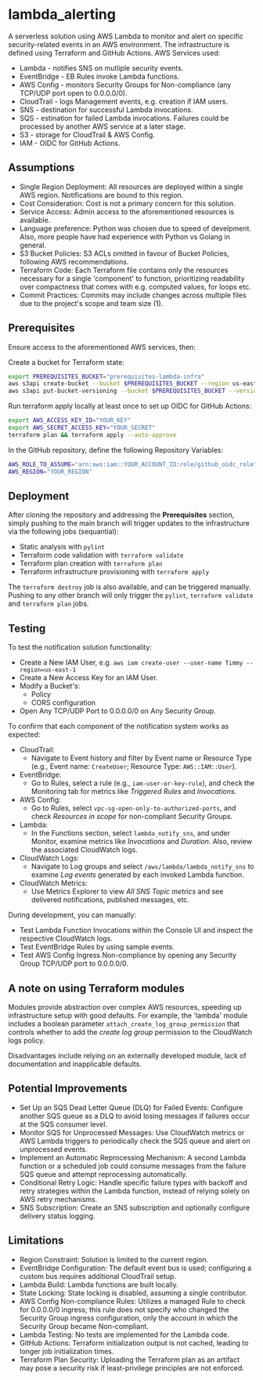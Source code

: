 # lambda_alerting
A serverless solution using AWS Lambda to monitor and alert on specific security-related events in an AWS environment. The infrastructure is defined using Terraform and GitHub Actions. AWS Services used:
- Lambda - notifies SNS on mutliple security events.
- EventBridge - EB Rules invoke Lambda functions.
- AWS Config - monitors Security Groups for Non-compliance (any TCP/UDP port open to 0.0.0.0/0).
- CloudTrail - logs Management events, e.g. creation if IAM users.
- SNS - destination for successful Lambda invocations.
- SQS - estination for failed Lambda invocations. Failures could be processed by another AWS service at a later stage.
- S3 - storage for CloudTrail & AWS Config.
- IAM - OIDC for GitHub Actions.

## Assumptions
- Single Region Deployment: All resources are deployed within a single AWS region. Notifications are bound to this region.
- Cost Consideration: Cost is not a primary concern for this solution.
- Service Access: Admin access to the aforementioned resources is available.
- Language preference: Python was chosen due to speed of develpment. Also, more people have had experience with Python vs Golang in general.
- S3 Bucket Policies: S3 ACLs omitted in favour of Bucket Policies, following AWS recommendations.
- Terraform Code: Each Terraform file contains only the resources necessary for a single 'component' to function, prioritizing readability over compactness that comes with e.g. computed values, for loops etc.
- Commit Practices: Commits may include changes across multiple files due to the project's scope and team size (1).

## Prerequisites
Ensure access to the aforementioned AWS services, then:

Create a bucket for Terraform state:
```bash
export PREREQUISITES_BUCKET="prerequisites-lambda-infra"
aws s3api create-bucket --bucket $PREREQUISITES_BUCKET --region us-east-1
aws s3api put-bucket-versioning --bucket $PREREQUISITES_BUCKET --versioning-configuration Status=Enabled
```
Run terraform apply locally at least once to set up OIDC for GitHub Actions:
```bash
export AWS_ACCESS_KEY_ID="YOUR_KEY"
export AWS_SECRET_ACCESS_KEY="YOUR_SECRET"
terraform plan && terraform apply --auto-approve
```

In the GitHub repository, define the following Repository Variables:
```bash
AWS_ROLE_TO_ASSUME="arn:aws:iam::YOUR_ACCOUNT_ID:role/github_oidc_role"
AWS_REGION="YOUR_REGION"
```

## Deployment
After cloning the repository and addressing the **Prerequisites** section, simply pushing to the main branch will trigger updates to the infrastructure via the following jobs (sequantial):
- Static analysis with `pylint`
- Terraform code validation with `terraform validate`
- Terraform plan creation with `terraform plan`
- Terraform infrastructure provisioning with `terraform apply`

The `terraform destroy` job is also available, and can be triggered manually. Pushing to any other branch will only trigger the `pylint`, `terraform validate` and `terraform plan` jobs.

## Testing
To test the notification solution functionality:
- Create a New IAM User, e.g. `aws iam create-user --user-name Timmy --region=us-east-1`
- Create a New Access Key for an IAM User.
- Modify a Bucket's:
    - Policy
    - CORS configuration
- Open Any TCP/UDP Port to 0.0.0.0/0 on Any Security Group.

To confirm that each component of the notification system works as expected:
- CloudTrail:
    - Navigate to Event history and filter by Event name or Resource Type (e.g., Event name: `CreateUser`; Resource Type: `AWS::IAM::User`).
- EventBridge:
    - Go to Rules, select a rule (e.g., `iam-user-or-key-rule`), and check the Monitoring tab for metrics like *Triggered Rules* and *Invocations*.
- AWS Config:
    - Go to Rules, select `vpc-sg-open-only-to-authorized-ports`, and check *Resources in scope* for non-compliant Security Groups.
- Lambda:
    - In the Functions section, select `lambda_notify_sns`, and under Monitor, examine metrics like *Invocations* and *Duration*. Also, review the associated CloudWatch logs.
- CloudWatch Logs:
    - Navigate to Log groups and select `/aws/lambda/lambda_notify_sns` to examine *Log events* generated by each invoked Lambda function.
- CloudWatch Metrics:
    - Use Metrics Explorer to view *All SNS Topic metrics* and see delivered notifications, published messages, etc.

During development, you can manually:

- Test Lambda Function Invocations within the Console UI and inspect the respective CloudWatch logs.
- Test EventBridge Rules by using sample events.
- Test AWS Config Ingress Non-compliance by opening any Security Group TCP/UDP port to 0.0.0.0/0.

## A note on using Terraform modules
Modules provide abstraction over complex AWS resources, speeding up infrastructure setup with good defaults. For example, the 'lambda' module includes a boolean parameter `attach_create_log_group_permission` that controls whether to add the *create log group* permission to the CloudWatch logs policy.

Disadvantages include relying on an externally developed module, lack of documentation and inapplicable defaults.

## Potential Improvements
- Set Up an SQS Dead Letter Queue (DLQ) for Failed Events: Configure another SQS queue as a DLQ to avoid losing messages if failures occur at the SQS consumer level.
- Monitor SQS for Unprocessed Messages: Use CloudWatch metrics or AWS Lambda triggers to periodically check the SQS queue and alert on unprocessed events.
- Implement an Automatic Reprocessing Mechanism: A second Lambda function or a scheduled job could consume messages from the failure SQS queue and attempt reprocessing automatically.
- Conditional Retry Logic: Handle specific failure types with backoff and retry strategies within the Lambda function, instead of relying solely on AWS retry mechanisms.
- SNS Subscription: Create an SNS subscription and optionally configure delivery status logging.

## Limitations
- Region Constraint: Solution is limited to the current region.
- EventBridge Configuration: The default event bus is used; configuring a custom bus requires additional CloudTrail setup.
- Lambda Build: Lambda functions are built locally.
- State Locking: State locking is disabled, assuming a single contributor.
- AWS Config Non-compliance Rules: Utilizes a managed Rule to check for 0.0.0.0/0 ingress; this rule does not specify who changed the Security Group ingress configuration, only the account in which the Security Group became Non-compliant.
- Lambda Testing: No tests are implemented for the Lambda code.
- GitHub Actions: Terraform initialization output is not cached, leading to longer job initialization times.
- Terraform Plan Security: Uploading the Terraform plan as an artifact may pose a security risk if least-privilege principles are not enforced.
